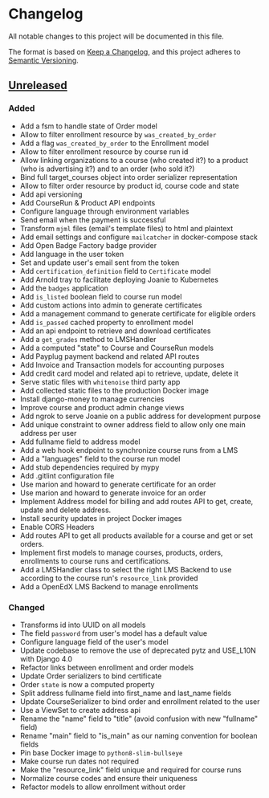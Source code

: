 # Changelog

All notable changes to this project will be documented in this file.

The format is based on [Keep a Changelog](https://keepachangelog.com/en/1.0.0),
and this project adheres to
[Semantic Versioning](https://semver.org/spec/v2.0.0.html).

## [Unreleased]

### Added

- Add a fsm to handle state of Order model
- Allow to filter enrollment resource by `was_created_by_order`
- Add a flag `was_created_by_order` to the Enrollment model
- Allow to filter enrollment resource by course run id
- Allow linking organizations to a course (who created it?) to a product
  (who is advertising it?) and to an order (who sold it?)
- Bind full target_courses object into order serializer representation
- Allow to filter order resource by product id, course code and state 
- Add api versioning
- Add CourseRun & Product API endpoints
- Configure language through environment variables
- Send email when the payment is successful
- Transform `mjml` files (email's template files) to html and plaintext
- Add email settings and configure `mailcatcher` in docker-compose stack
- Add Open Badge Factory badge provider
- Add language in the user token
- Set and update user's email sent from the token
- Add `certification_definition` field to `Certificate` model
- Add Arnold tray to facilitate deploying Joanie to Kubernetes
- Add the `badges` application
- Add `is_listed` boolean field to course run model
- Add custom actions into admin to generate certificates
- Add a management command to generate certificate for eligible orders
- Add `is_passed` cached property to enrollment model
- Add an api endpoint to retrieve and download certificates
- Add a `get_grades` method to LMSHandler
- Add a computed "state" to Course and CourseRun models
- Add Payplug payment backend and related API routes
- Add Invoice and Transaction models for accounting purposes
- Add credit card model and related api to retrieve, update, delete it
- Serve static files with `whitenoise` third party app
- Add collected static files to the production Docker image
- Install django-money to manage currencies
- Improve course and product admin change views
- Add ngrok to serve Joanie on a public address for development purpose
- Add unique constraint to owner address field to allow only one main address
  per user
- Add fullname field to address model
- Add a web hook endpoint to synchronize course runs from a LMS
- Add a "languages" field to the course run model
- Add stub dependencies required by mypy
- Add .gitlint configuration file
- Use marion and howard to generate certificate for an order
- Use marion and howard to generate invoice for an order
- Implement Address model for billing and add routes API to get, create,
  update and delete address.
- Install security updates in project Docker images
- Enable CORS Headers
- Add routes API to get all products available for a course
  and get or set orders.
- Implement first models to manage courses, products, orders,
  enrollments to course runs and certifications.
- Add a LMSHandler class to select the right LMS Backend to use according to
  the course run's `resource_link` provided
- Add a OpenEdX LMS Backend to manage enrollments

### Changed

- Transforms id into UUID on all models
- The field `password` from user's model has a default value
- Configure language field of the user's model
- Update codebase to remove the use of deprecated pytz and USE_L10N
  with Django 4.0
- Refactor links between enrollment and order models
- Update Order serializers to bind certificate
- Order `state` is now a computed property
- Split address fullname field into first_name and last_name fields
- Update CourseSerializer to bind order and enrollment related to the user
- Use a ViewSet to create address api
- Rename the "name" field to "title" (avoid confusion with new "fullname" field)
- Rename "main" field to "is_main" as our naming convention for boolean fields
- Pin base Docker image to `python8-slim-bullseye`
- Make course run dates not required
- Make the "resource_link" field unique and required for course runs
- Normalize course codes and ensure their uniqueness
- Refactor models to allow enrollment without order

[unreleased]: https://github.com/openfun/joanie
